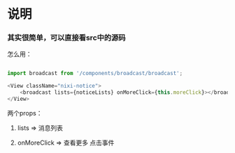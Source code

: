 
# 说明

### 其实很简单，可以直接看src中的源码

怎么用：

```js

import broadcast from '/components/broadcast/broadcast';

<View className="nixi-notice">
    <broadcast lists={noticeLists} onMoreClick={this.moreClick}></broadcast>
</View>

```

两个props：

1. lists => 消息列表

2. onMoreClick => 查看更多 点击事件
